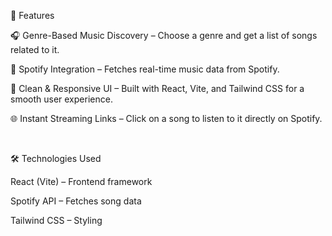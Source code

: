🚀 Features

🎧 Genre-Based Music Discovery – Choose a genre and get a list of songs related to it.

🔗 Spotify Integration – Fetches real-time music data from Spotify.

🎨 Clean & Responsive UI – Built with React, Vite, and Tailwind CSS for a smooth user experience.

🌐 Instant Streaming Links – Click on a song to listen to it directly on Spotify.

<br/>

🛠️ Technologies Used

React (Vite) – Frontend framework

Spotify API – Fetches song data

Tailwind CSS – Styling
